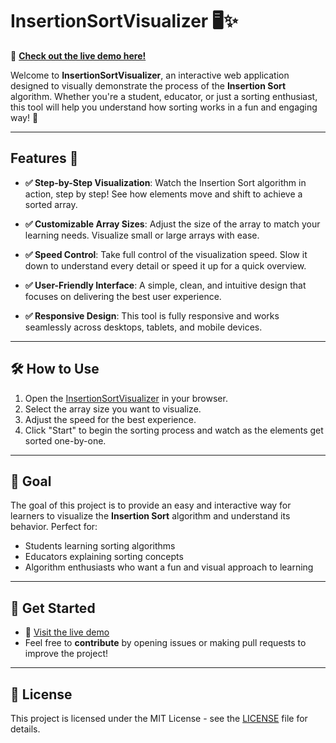 # InsertionSortVisualizer 🖥️✨

🔗 **[Check out the live demo here!](https://ashok0076.github.io/InsertionSortVisualizer/)**

Welcome to **InsertionSortVisualizer**, an interactive web application designed to visually demonstrate the process of the **Insertion Sort** algorithm. Whether you're a student, educator, or just a sorting enthusiast, this tool will help you understand how sorting works in a fun and engaging way! 🚀

---

## Features 🌟

- **✅ Step-by-Step Visualization**: Watch the Insertion Sort algorithm in action, step by step! See how elements move and shift to achieve a sorted array.
  
- **✅ Customizable Array Sizes**: Adjust the size of the array to match your learning needs. Visualize small or large arrays with ease.
  
- **✅ Speed Control**: Take full control of the visualization speed. Slow it down to understand every detail or speed it up for a quick overview.
  
- **✅ User-Friendly Interface**: A simple, clean, and intuitive design that focuses on delivering the best user experience.
  
- **✅ Responsive Design**: This tool is fully responsive and works seamlessly across desktops, tablets, and mobile devices.

---

## 🛠️ How to Use

1. Open the [InsertionSortVisualizer](https://ashok0076.github.io/InsertionSortVisualizer/) in your browser.
2. Select the array size you want to visualize.
3. Adjust the speed for the best experience.
4. Click "Start" to begin the sorting process and watch as the elements get sorted one-by-one.

---

## 🎯 Goal

The goal of this project is to provide an easy and interactive way for learners to visualize the **Insertion Sort** algorithm and understand its behavior. Perfect for:

- Students learning sorting algorithms
- Educators explaining sorting concepts
- Algorithm enthusiasts who want a fun and visual approach to learning

---

## 🚀 Get Started

- 🔗 [Visit the live demo](https://ashok0076.github.io/InsertionSortVisualizer/)
- Feel free to **contribute** by opening issues or making pull requests to improve the project!

---

## 📄 License

This project is licensed under the MIT License - see the [LICENSE](LICENSE) file for details.
